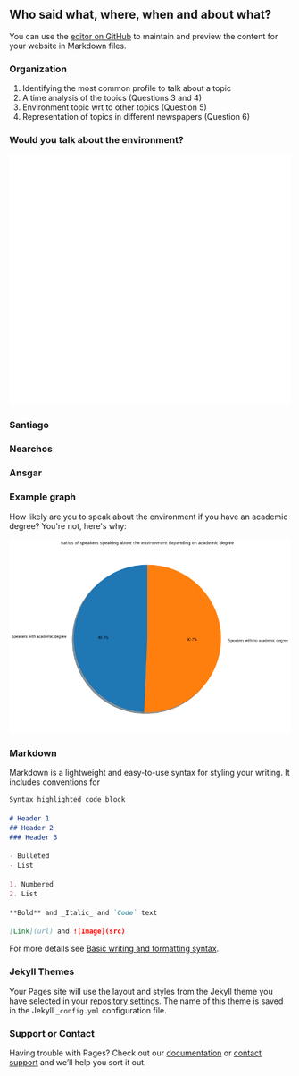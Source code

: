 ## Who said what, where, when and about what?

You can use the [editor on GitHub](https://github.com/stefnans/ada-2021-project-data-story/edit/gh-pages/index.md) to maintain and preview the content for your website in Markdown files.



### Organization
1. Identifying the most common profile to talk about a topic
2. A time analysis of the topics (Questions 3 and 4)
3. Environment topic wrt to other topics (Question 5)
4. Representation of topics in different newspapers (Question 6)

### Would you talk about the environment?
![unknown speaker profile](resources\unkown_speaker_profile.svg)

### Santiago

### Nearchos

### Ansgar

### Example graph
How likely are you to speak about the environment if you have an academic degree? You're not, here's why:

![academic degree likeability](resources/academic_degree_ratios.png)

### Markdown

Markdown is a lightweight and easy-to-use syntax for styling your writing. It includes conventions for

```markdown
Syntax highlighted code block

# Header 1
## Header 2
### Header 3

- Bulleted
- List

1. Numbered
2. List

**Bold** and _Italic_ and `Code` text

[Link](url) and ![Image](src)
```

For more details see [Basic writing and formatting syntax](https://docs.github.com/en/github/writing-on-github/getting-started-with-writing-and-formatting-on-github/basic-writing-and-formatting-syntax).

### Jekyll Themes

Your Pages site will use the layout and styles from the Jekyll theme you have selected in your [repository settings](https://github.com/stefnans/ada-2021-project-data-story/settings/pages). The name of this theme is saved in the Jekyll `_config.yml` configuration file.

### Support or Contact

Having trouble with Pages? Check out our [documentation](https://docs.github.com/categories/github-pages-basics/) or [contact support](https://support.github.com/contact) and we’ll help you sort it out.
